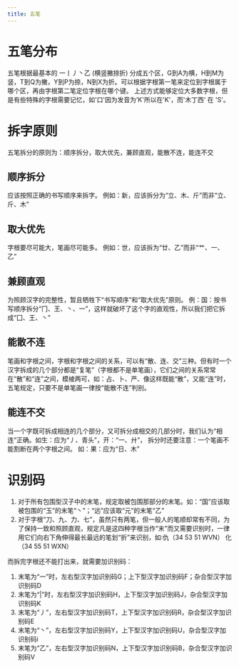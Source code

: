 ```yaml
---
title: 五笔
---
```


# 五笔分布
五笔根据最基本的 一丨丿丶乙 (横竖撇捺折) 分成五个区，G到A为横，H到M为竖，T到Q为撇，Y到P为捺，N到X为折。可以根据字根第一笔来定位到字根属于哪个区，再由字根第二笔定位字根在哪个键。
上述方式能够定位大多数字根，但是有些特殊的字根需要记忆，如'口'因为发音为'K'所以在'K'，而'木丁西' 在 'S'。

# 拆字原则
五笔拆分的原则为：顺序拆分，取大优先，兼顾直观，能散不连，能连不交

## 顺序拆分
应该按照正确的书写顺序来拆字。
例如：新，应该拆分为“立、木、斤”而非“立、斤、木” 

## 取大优先
字根要尽可能大，笔画尽可能多。
例如：世，应该拆为“廿、乙”而非“艹、一、乙” 

## 兼顾直观
为照顾汉字的完整性，暂且牺牲下“书写顺序”和“取大优先”原则。
例：国：按书写顺序拆分“冂、王、丶、一”，这样就破坏了这个字的直观性，所以我们把它拆成“囗、王、丶” 

## 能散不连
笔画和字根之间，字根和字根之间的关系，可以有“散、连、交”三种。但有时一个汉字拆成的几个部分都是“复笔”（字根都不是单笔画），它们之间的关系常常在“散”和“连”之间，模棱两可，如：占、卜、严、像这样既能“散”，又能“连”时，五笔规定，只要不是单笔画一律按“能散不连”判别。

## 能连不交
当一个字既可拆成相连的几个部分，又可拆分成相交的几部分时，我们认为“相连“正确。如生：应为“丿、青头”，开：“一、廾”， 拆分时还要注意：一个笔画不能割断在两个字根之间。 
如：果：应为“日、木” 

# 识别码
1. 对于所有包围型汉子中的末笔，规定取被包围那部分的末笔。如：“国”应该取被包围的“玉”的末笔“丶”；“远”应该取“元”的末笔“乙”
2. 对于字根“刀、九、力、七”，虽然只有两笔，但一般人的笔顺却常有不同，为了保持一致和照顾直观，规定凡是这四种字根当作“末”而又需要识别时，一律用它们向右下角伸得最长最远的笔划“折”来识别，如∶仇（34 53 51 WVN） 化（34 55 51 WXN）

而拆完字根还不能打出来，就需要加识别码：
1. 末笔为“一”时，左右型汉字加识别码G；上下型汉字加识别码F；杂合型汉字加识别码D
2. 末笔为“|”时，左右型汉字加识别码H，上下型汉字加识别码J，杂合型汉字加识别码K
3. 末笔为“丿”，左右型汉字加识别码T，上下型汉字加识别码R，杂合型汉字加识别码E
4. 末笔为“丶”，左右型汉字加识别码Y，上下型汉字加识别码U，杂合型汉字加识别码i
5. 末笔为“乙”，左右型汉字加识别码N，上下型汉字加识别码B，杂合型汉字加识别码V